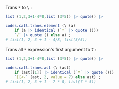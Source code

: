 
Trans `*` to `\` :

~~~ r
list (1,2,3+1-4*8,list (3*5)) |> quote() |> 

codes.call.trans.element (\ (a) 
	if (a |> identical (`*` |> quote ())) 
	`/` |> quote () else a) ;
# list(1, 2, 3 + 1 - 4/8, list(3/5))
~~~

Trans all `*` expression's first argument to `7` :

~~~ r
list (1,2,3+1-4*8,list (3*5)) |> quote() |> 

codes.call.trans.ast (\ (ast) 
	if (ast[[1]] |> identical (`*` |> quote ())) 
	`[[<-` (ast, 2, value = 7) else ast) ;
# list(1, 2, 3 + 1 - 7 * 8, list(7 * 5))
~~~
